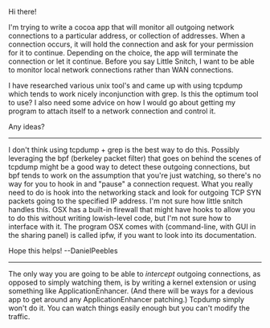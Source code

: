 Hi there!

I'm trying to write a cocoa app that will monitor all outgoing network connections to a particular address, or collection of addresses. When a connection occurs, it will hold the connection and ask for your permission for it to continue. Depending on the choice, the app will terminate the connection or let it continue. Before you say Little Snitch, I want to be able to monitor local network connections rather than WAN connections.

I have researched various unix tool's and came up with using tcpdump which tends to work nicely inconjunction with grep. Is this the optimum tool to use? I also need some advice on how I would go about getting my program to attach itself to a network connection and control it.

Any ideas?

----

I don't think using tcpdump + grep is the best way to do this. Possibly leveraging the bpf (berkeley packet filter) that goes on behind the scenes of tcpdump might be a good way to detect these outgoing connections, but bpf tends to work on the assumption that you're just watching, so there's no way for you to hook in and "pause" a connection request. What you really need to do is hook into the networking stack and look for outgoing TCP SYN packets going to the specified IP address. I'm not sure how little snitch handles this. OSX has a built-in firewall that might have hooks to allow you to do this without writing lowish-level code, but I'm not sure how to interface with it. The program OSX comes with (command-line, with GUI in the sharing panel) is called ipfw, if you want to look into its documentation.

Hope this helps!
--DanielPeebles

----

The only way you are going to be able to *intercept* outgoing connections, as opposed to simply watching them, is by writing a kernel extension or using something like ApplicationEnhancer. (And there will be ways for a devious app to get around any ApplicationEnhancer patching.) Tcpdump simply won't do it. You can watch things easily enough but you can't modify the traffic.
